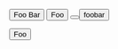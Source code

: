 <Button type="large">Foo Bar</Button>
<Button type="card">Foo</Button>
<Button type="card" label="asd"/>
<Button type="card" ><span>foo</span><span>bar</span></button>

<Button type="card" primary>Foo</Button>
